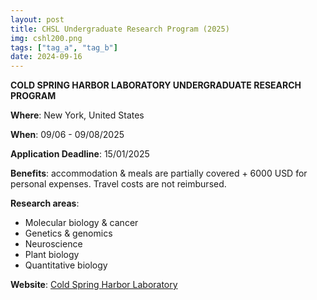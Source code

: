 ```yaml
---
layout: post
title: CHSL Undergraduate Research Program (2025)
img: cshl200.png
tags: ["tag_a", "tag_b"]
date: 2024-09-16
---
```


**COLD SPRING HARBOR LABORATORY UNDERGRADUATE RESEARCH PROGRAM**

**Where**: New York, United States

**When**: 09/06 - 09/08/2025 

**Application Deadline**: 15/01/2025

**Benefits**: accommodation & meals are partially covered + 6000 USD for personal expenses. Travel costs are not reimbursed.

**Research areas**: 
 * Molecular biology & cancer 
 * Genetics & genomics 
 * Neuroscience 
 * Plant biology 
 * Quantitative biology 

**Website**: [Cold Spring Harbor Laboratory](https://www.cshl.edu/education/undergraduate-research-program/)

